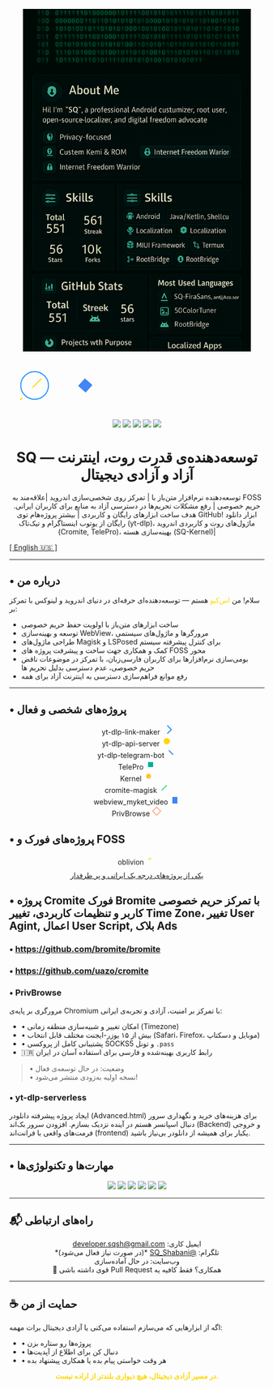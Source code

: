 <p align="center">
  <img src="images/banner.png" alt="SQ Banner" width="450"/>
  <div class="banner-animation">
    <svg width="300" height="100" viewBox="0 0 300 100" xmlns="http://www.w3.org/2000/svg">
      <circle cx="50" cy="50" r="20" fill="none" stroke="#1E90FF" stroke-width="2">
        <animate attributeName="r" from="20" to="30" dur="1.5s" repeatCount="indefinite" />
      </circle>
      <path d="M50 50 L80 20" stroke="#FFD700" stroke-width="2" stroke-linecap="round">
        <animate attributeName="stroke-dasharray" from="0 30" to="30 30" dur="1s" repeatCount="indefinite" />
      </path>
      <path d="M50 50 L20 80" stroke="#FFD700" stroke-width="2" stroke-linecap="round">
        <animate attributeName="stroke-dasharray" from="0 30" to="30 30" dur="1.2s" repeatCount="indefinite" />
      </path>
      <g transform="translate(150, 50)">
        <rect x="-10" y="-10" width="20" height="20" fill="#4285F4">
          <animateTransform attributeName="transform" type="rotate" from="0 0 0" to="360 0 0" dur="3s" repeatCount="indefinite"/>
        </rect>
      </g>
    </svg>
  </div>
</p>

<p align="center">
  <img src="https://img.shields.io/badge/Shell%2FBash-۴۰٪-brightgreen?style=flat-square"/>
  <img src="https://img.shields.io/badge/Kotlin%2FJava-۲۵٪-blue?style=flat-square"/>
  <img src="https://img.shields.io/badge/C%2FC%2B%2B%20(Kernel)-۱۵٪-red?style=flat-square"/>
  <img src="https://img.shields.io/badge/HTML%2FCSS%2FJS-۱۰٪-yellow?style=flat-square"/>
  <img src="https://img.shields.io/badge/Other-۵٪-gray?style=flat-square"/>
</p>

<h1 align="center"> SQ — توسعه‌دهنده‌ی قدرت روت، اینترنت آزاد و آزادی دیجیتال</h1>
<p align="center">
توسعه‌دهنده نرم‌افزار متن‌باز با | تمرکز روی شخصی‌سازی اندروید |علاقه‌مند به FOSS حریم خصوصی | رفع مشکلات تحریم‌ها در دسترسی آزاد به منابع برای کاربران ایرانی.
هدف ساخت ابزارهای رایگان و کاربردی | بیشتر پروژه‌هام توی GitHub! ابزار دانلود رایگان از یوتوب اینستاگرام و تیک‌تاک (yt-dlp)، ماژول‌های روت و کاربردی اندروید (Cromite, TelePro)، بهینه‌سازی هسته (SQ-Kernel)| 
       
<a href="https://github.com/SQSh1/SQSh1/blob/main/README.md">[ English 🇺🇸 ]</a>
</p>

---

## • درباره من

سلام! من <span style="color: #FFD700">اس‌کیو</span> هستم — توسعه‌دهنده‌ای حرفه‌ای در دنیای اندروید و لینوکس با تمرکز بر:

- ساخت ابزارهای متن‌باز با اولویت حفظ حریم خصوصی
- توسعه و بهینه‌سازی WebView، مرورگرها و ماژول‌های سیستمی
- طراحی ماژول‌های Magisk و LSPosed برای کنترل پیشرفته سیستم
- کمک و همکاری جهت ساخت و پیشرفت پروژه های FOSS محور 
- بومی‌سازی نرم‌افزارها برای کاربران فارسی‌زبان، با تمرکز در موضوعات ناقض حریم خصوصی، عدم دسترسی بدلیل تحریم ها 
- رفع موانع فراهم‌سازی دسترسی به اینترنت آزاد برای همه

---


## • پروژه‌های شخصی و فعال
<p align="center">
  <span class="project-item">yt-dlp-link-maker <svg width="20" height="20"><path d="M10 2 L18 10 L10 18" fill="none" stroke="#1E90FF" stroke-width="2"><animate attributeName="opacity" from="0" to="1" dur="1s" fill="freeze"/></svg></span><br>
  <span class="project-item">yt-dlp-api-server <svg width="20" height="20"><circle cx="10" cy="10" r="5" fill="#FFD700"><animate attributeName="r" from="5" to="7" dur="1s" repeatCount="indefinite"/></svg></span><br>
  <span class="project-item">yt-dlp-telegram-bot <svg width="20" height="20"><path d="M5 5 L15 15" stroke="#4285F4" stroke-width="2"><animate attributeName="stroke-dasharray" from="0 20" to="20 20" dur="1s" repeatCount="indefinite"/></svg></span><br>
  <span class="project-item">TelePro <svg width="20" height="20"><rect x="5" y="5" width="10" height="10" fill="#00AF9C"><animate attributeName="opacity" from="0" to="1" dur="1s" fill="freeze"/></svg></span><br>
  <span class="project-item">Kernel <svg width="20" height="20"><circle cx="10" cy="10" r="5" fill="#FCC624"><animateTransform attributeName="transform" type="rotate" from="0 10 10" to="360 10 10" dur="2s" repeatCount="indefinite"/></svg></span><br>
  <span class="project-item">cromite-magisk <svg width="20" height="20"><path d="M5 15 L15 5" stroke="#3DDC84" stroke-width="2"><animate attributeName="stroke-dasharray" from="0 20" to="20 20" dur="1.5s" repeatCount="indefinite"/></svg></span><br>
  <span class="project-item">webview_myket_video <svg width="20" height="20"><rect x="5" y="5" width="10" height="10" fill="#4285F4"><animate attributeName="height" from="10" to="15" dur="1s" repeatCount="indefinite"/></svg></span><br>
  <span class="project-item">PrivBrowse <svg width="20" height="20"><path d="M10 2 L18 10 L10 18 L2 10 Z" fill="none" stroke="#FF4500" stroke-width="2"><animate attributeName="stroke-opacity" from="0.3" to="1" dur="1.2s" repeatCount="indefinite"/></svg></span>
</p>


## • پروژه‌های فورک و FOSS
<p align="center">
  <span class="fork-item">oblivion <svg width="20" height="20"><path d="M5 10 Q10 5 15 10" fill="none" stroke="#FFD700" stroke-width="2"><animate attributeName="stroke-dasharray" from="0 20" to="20 20" dur="2s" repeatCount="indefinite"/></svg></span><br>
  <a href="https://github.com/bepass-org/oblivion">یکی از پروژه‌های درجه یک ایرانی و پر طرفدار</a>
</p>

<style>
.fork-item {
  display: inline-block;
  margin: 5px;
  animation: wave 2s infinite;
}
@keyframes wave {
  0% { transform: translateY(0); }
  50% { transform: translateY(-5px); }
  100% { transform: translateY(0); }
}
</style>

## • پروژه Cromite فورک Bromite با تمرکز حریم خصوصی کاربر و تنظیمات کاربردی، تغییر Time Zone، تغییر User Agint, اعمال User Script, بلاک Ads
### • https://github.com/bromite/bromite 
### • https://github.com/uazo/cromite

### • PrivBrowse
مرورگری بر پایه‌ی Chromium با تمرکز بر امنیت، آزادی و تجربه‌ی ایرانی:

- • امکان تغییر و شبیه‌سازی منطقه زمانی (Timezone)
- • بیش از ۱۵ یوزر-ایجنت مختلف قابل انتخاب (Safari، Firefox، موبایل و دسکتاپ)
- • پشتیبانی کامل از پروکسی SOCKS5 و تونل `.pass`
- 🇮🇷 رابط کاربری بهینه‌شده و فارسی برای استفاده آسان در ایران  
> • وضعیت: در حال توسعه‌ی فعال  
> • نسخه اولیه به‌زودی منتشر می‌شود!

### • yt-dlp-serverless
ایجاد پروژه پیشرفته دانلودر (Advanced.html) برای هزینه‌های خرید و نگهداری سرور دنبال اسپانسر هستم در آینده نزدیک بسازم. افزودن سرور بک‌اند (Backend) و خروجی فرمت‌های واقعی با فرانت‌اند (frontend) یکبار برای همیشه از دانلودر بی‌نیاز باشید. 

---

## • مهارت‌ها و تکنولوژی‌ها

<p align="center" dir="rtl">
  <img src="https://img.shields.io/badge/Android-3DDC84?style=for-the-badge&logo=android&logoColor=white" class="skill-icon" style="animation: pulse 2s infinite"/>
  <img src="https://img.shields.io/badge/Magisk-00AF9C?style=for-the-badge&logo=android&logoColor=white" class="skill-icon" style="animation: rotate 3s infinite linear"/>
  <img src="https://img.shields.io/badge/LSPosed-1E90FF?style=for-the-badge" class="skill-icon" style="animation: fade 1.5s infinite"/>
  <img src="https://img.shields.io/badge/Chromium-4285F4?style=for-the-badge&logo=Google-Chrome&logoColor=white" class="skill-icon" style="animation: pulse 2.5s infinite"/>
  <img src="https://img.shields.io/badge/Linux-FCC624?style=for-the-badge&logo=linux&logoColor=black" class="skill-icon" style="animation: rotate 4s infinite linear"/>
  <img src="https://img.shields.io/badge/GitHub-181717?style=for-the-badge&logo=github&logoColor=white" class="skill-icon" style="animation: fade 2s infinite"/>
</p>

---

## 📬 راه‌های ارتباطی

<p align="center" dir="rtl">
  <span class="type-animation">ایمیل کاری: <a href="mailto:developer.sqsh@gmail.com">developer.sqsh@gmail.com</a></span><br>
  <span class="type-animation">تلگرام: <a href="https://t.me/SQ_Shabani">@SQ_Shabani</a> *(در صورت نیاز فعال می‌شود)*</span><br>
  <span class="type-animation">وب‌سایت: در حال آماده‌سازی</span><br>
  <span class="type-animation">همکاری؟ فقط کافیه یه Pull Request قوی داشته باشی 💪</span>
</p>

---

## ☕ حمایت از من

اگه از ابزارهایی که می‌سازم استفاده می‌کنی یا آزادی دیجیتال برات مهمه:

- • پروژه‌ها رو ستاره بزن
- • دنبال کن برای اطلاع از آپدیت‌ها
- • هر وقت خواستی پیام بده یا همکاری پیشنهاد بده

<p align="center"><b><span style="color: #FFD700">در مسیر آزادی دیجیتال، هیچ دیواری بلندتر از اراده نیست.</span></b></p>
